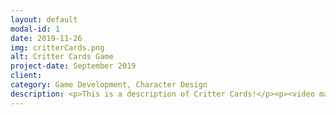 ```yaml
---
layout: default
modal-id: 1
date: 2019-11-26
img: critterCards.png
alt: Critter Cards Game
project-date: September 2019
client:
category: Game Development, Character Design
description: <p>This is a description of Critter Cards!</p><p><video max-width="100%" controls><source src="img/portfolio/critterCards/critterCardsDemoLQ.mp4" type="video/mp4"></video></p>
---
```

